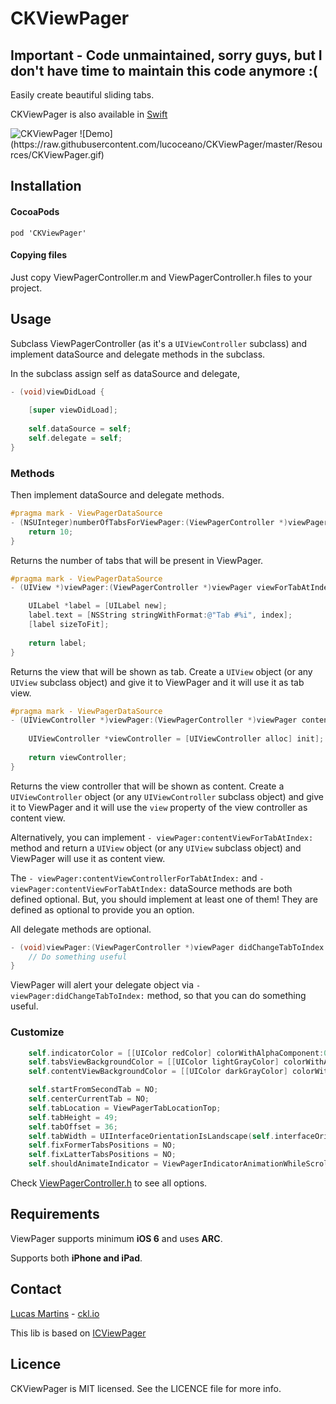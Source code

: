 CKViewPager
============

## Important - Code unmaintained, sorry guys, but I don't have time to maintain this code anymore :(

Easily create beautiful sliding tabs. 

CKViewPager is also available in [Swift](https://github.com/lucoceano/Pager)

<img src="https://raw.githubusercontent.com/lucoceano/CKViewPager/master/Resources/screen1.png"  alt="CKViewPager" title="CKViewPager">
![Demo](https://raw.githubusercontent.com/lucoceano/CKViewPager/master/Resources/CKViewPager.gif)

## Installation

#### CocoaPods

 `pod 'CKViewPager'`

#### Copying files

Just copy ViewPagerController.m and ViewPagerController.h files to your project.

## Usage

Subclass ViewPagerController (as it's a `UIViewController` subclass) and implement dataSource and delegate methods in the subclass.

In the subclass assign self as dataSource and delegate, 

```Objective-C
- (void)viewDidLoad {
    
    [super viewDidLoad];
    
    self.dataSource = self;
    self.delegate = self;
}
```

### Methods

Then implement dataSource and delegate methods.
```Objective-C
#pragma mark - ViewPagerDataSource
- (NSUInteger)numberOfTabsForViewPager:(ViewPagerController *)viewPager {
    return 10;
}
```
Returns the number of tabs that will be present in ViewPager.

```Objective-C
#pragma mark - ViewPagerDataSource
- (UIView *)viewPager:(ViewPagerController *)viewPager viewForTabAtIndex:(NSUInteger)index {

    UILabel *label = [UILabel new];
    label.text = [NSString stringWithFormat:@"Tab #%i", index];
    [label sizeToFit];
    
    return label;
}
```
Returns the view that will be shown as tab. Create a `UIView` object (or any `UIView` subclass object) and give it to ViewPager and it will use it as tab view.

```Objective-C
#pragma mark - ViewPagerDataSource
- (UIViewController *)viewPager:(ViewPagerController *)viewPager contentViewControllerForTabAtIndex:(NSUInteger)index {
    
    UIViewController *viewController = [UIViewController alloc] init];
    
    return viewController;
}
```
Returns the view controller that will be shown as content. Create a `UIViewController` object (or any `UIViewController` subclass object) and give it to ViewPager and it will use the `view` property of the view controller as content view.

Alternatively, you can implement `- viewPager:contentViewForTabAtIndex:` method and return a `UIView` object (or any `UIView` subclass object) and ViewPager will use it as content view.

The `- viewPager:contentViewControllerForTabAtIndex:` and `- viewPager:contentViewForTabAtIndex:` dataSource methods are both defined optional. But, you should implement at least one of them! They are defined as optional to provide you an option.

All delegate methods are optional.

```Objective-C
- (void)viewPager:(ViewPagerController *)viewPager didChangeTabToIndex:(NSUInteger)index {
    // Do something useful
}
```
ViewPager will alert your delegate object via `- viewPager:didChangeTabToIndex:` method, so that you can do something useful.

### Customize
```Objective-C
    self.indicatorColor = [[UIColor redColor] colorWithAlphaComponent:0.64];
	self.tabsViewBackgroundColor = [[UIColor lightGrayColor] colorWithAlphaComponent:0.32];
	self.contentViewBackgroundColor = [[UIColor darkGrayColor] colorWithAlphaComponent:0.32];

	self.startFromSecondTab = NO;
	self.centerCurrentTab = NO;
	self.tabLocation = ViewPagerTabLocationTop;
	self.tabHeight = 49;
	self.tabOffset = 36;
	self.tabWidth = UIInterfaceOrientationIsLandscape(self.interfaceOrientation) ? 128.0f : 96.0f;
	self.fixFormerTabsPositions = NO;
	self.fixLatterTabsPositions = NO;
	self.shouldAnimateIndicator = ViewPagerIndicatorAnimationWhileScrolling;
```
Check [ViewPagerController.h](https://github.com/lucoceano/CKViewPager/blob/master/CKViewPager/CKViewPager/ViewPagerController.h) to see all options.

## Requirements

ViewPager supports minimum **iOS 6** and uses **ARC**.

Supports both **iPhone and iPad**.

## Contact

[Lucas Martins](mailto:lucoceano@ckl.io) - [ckl.io](http://www.ckl.io)

This lib is based on [ICViewPager](https://github.com/iltercengiz/ICViewPager)

## Licence
CKViewPager is MIT licensed. See the LICENCE file for more info.
